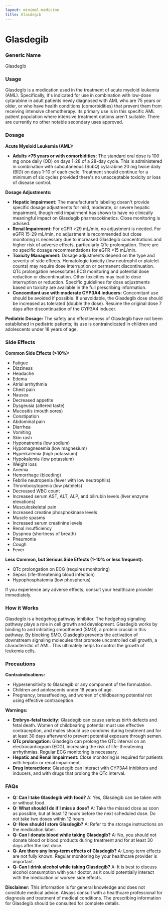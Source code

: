 ```yaml
---
layout: minimal-medicine
title: Glasdegib
---
```


# Glasdegib
### Generic Name
Glasdegib

### Usage
Glasdegib is a medication used in the treatment of acute myeloid leukemia (AML).  Specifically, it's indicated for use in combination with low-dose cytarabine in adult patients newly diagnosed with AML who are 75 years or older, or who have health conditions (comorbidities) that prevent them from receiving intensive chemotherapy.  Its primary use is in this specific AML patient population where intensive treatment options aren't suitable.  There are currently no other notable secondary uses approved.


### Dosage
**Acute Myeloid Leukemia (AML):**

* **Adults ≥75 years or with comorbidities:** The standard oral dose is 100 mg once daily (OD) on days 1-28 of a 28-day cycle. This is administered in combination with subcutaneous (SubQ) cytarabine 20 mg twice daily (BID) on days 1-10 of each cycle. Treatment should continue for a minimum of six cycles provided there's no unacceptable toxicity or loss of disease control.

**Dosage Adjustments:**

* **Hepatic Impairment:**  The manufacturer's labeling doesn't provide specific dosage adjustments for mild, moderate, or severe hepatic impairment, though mild impairment has shown to have no clinically meaningful impact on Glasdegib pharmacokinetics.  Close monitoring is advised.
* **Renal Impairment:**  For eGFR >29 mL/min, no adjustment is needed.  For eGFR 15-29 mL/min, no adjustment is recommended but close monitoring is necessary due to increased Glasdegib concentrations and higher risk of adverse effects, particularly QTc prolongation.  There are no specific dosage recommendations for eGFR <15 mL/min.
* **Toxicity Management:** Dosage adjustments depend on the type and severity of side effects.  Hematologic toxicity (low neutrophil or platelet counts) may require dose interruption or permanent discontinuation. QTc prolongation necessitates ECG monitoring and potential dose reduction or discontinuation. Other toxicities may lead to dose interruption or reduction.  Specific guidelines for dose adjustments based on toxicity are available in the full prescribing information.
* **Concomitant use with moderate CYP3A4 inducers:**  Concomitant use should be avoided if possible.  If unavoidable, the Glasdegib dose should be increased as tolerated (double the dose).  Resume the original dose 7 days after discontinuation of the CYP3A4 inducer.

**Pediatric Dosage:**  The safety and effectiveness of Glasdegib have not been established in pediatric patients; its use is contraindicated in children and adolescents under 18 years of age.


### Side Effects

**Common Side Effects (>10%):**

* Fatigue
* Dizziness
* Headache
* Edema
* Atrial arrhythmia
* Chest pain
* Nausea
* Decreased appetite
* Dysgeusia (altered taste)
* Mucositis (mouth sores)
* Constipation
* Abdominal pain
* Diarrhea
* Vomiting
* Skin rash
* Hyponatremia (low sodium)
* Hypomagnesemia (low magnesium)
* Hyperkalemia (high potassium)
* Hypokalemia (low potassium)
* Weight loss
* Anemia
* Hemorrhage (bleeding)
* Febrile neutropenia (fever with low neutrophils)
* Thrombocytopenia (low platelets)
* Decreased WBC count
* Increased serum AST, ALT, ALP, and bilirubin levels (liver enzyme elevations)
* Musculoskeletal pain
* Increased creatine phosphokinase levels
* Muscle spasms
* Increased serum creatinine levels
* Renal insufficiency
* Dyspnea (shortness of breath)
* Pneumonia
* Cough
* Fever


**Less Common, but Serious Side Effects (1-10% or less frequent):**

* QTc prolongation on ECG (requires monitoring)
* Sepsis (life-threatening blood infection)
* Hypophosphatemia (low phosphorus)


If you experience any adverse effects, consult your healthcare provider immediately.


### How it Works
Glasdegib is a hedgehog pathway inhibitor. The hedgehog signaling pathway plays a role in cell growth and development.  Glasdegib works by binding to and inhibiting smoothened (SMO), a protein crucial in this pathway. By blocking SMO, Glasdegib prevents the activation of downstream signaling molecules that promote uncontrolled cell growth, a characteristic of AML.  This ultimately helps to control the growth of leukemia cells.


### Precautions

**Contraindications:**

* Hypersensitivity to Glasdegib or any component of the formulation.
* Children and adolescents under 18 years of age.
* Pregnancy, breastfeeding, and women of childbearing potential not using effective contraception.

**Warnings:**

* **Embryo-fetal toxicity:** Glasdegib can cause serious birth defects and fetal death.  Women of childbearing potential must use effective contraception, and males should use condoms during treatment and for at least 30 days afterward to prevent potential exposure through semen.
* **QTc prolongation:** Glasdegib can prolong the QTc interval on an electrocardiogram (ECG), increasing the risk of life-threatening arrhythmias.  Regular ECG monitoring is necessary.
* **Hepatic and Renal Impairment:** Close monitoring is required for patients with hepatic or renal impairment.
* **Drug Interactions:** Glasdegib can interact with CYP3A4 inhibitors and inducers, and with drugs that prolong the QTc interval.


### FAQs

* **Q: Can I take Glasdegib with food?** A: Yes, Glasdegib can be taken with or without food.
* **Q: What should I do if I miss a dose?** A: Take the missed dose as soon as possible, but at least 12 hours before the next scheduled dose. Do not take two doses within 12 hours.
* **Q: How should I store Glasdegib?** A: Refer to the storage instructions on the medication label.
* **Q: Can I donate blood while taking Glasdegib?** A: No, you should not donate blood or blood products during treatment and for at least 30 days after the last dose.
* **Q: Are there any long-term effects of Glasdegib?** A: Long-term effects are not fully known. Regular monitoring by your healthcare provider is important.
* **Q: Can I drink alcohol while taking Glasdegib?** A:  It is best to discuss alcohol consumption with your doctor, as it could potentially interact with the medication or worsen side effects.


**Disclaimer:** This information is for general knowledge and does not constitute medical advice. Always consult with a healthcare professional for diagnosis and treatment of medical conditions.  The prescribing information for Glasdegib should be consulted for complete details.
